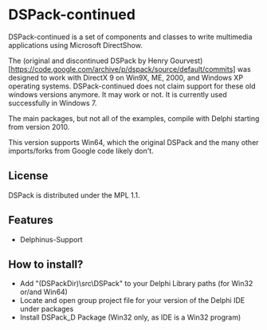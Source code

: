 # DSPack-continued

DSPack-continued is a set of components and classes to write multimedia
applications using Microsoft DirectShow.

The (original and discontinued DSPack by Henry Gourvest)[https://code.google.com/archive/p/dspack/source/default/commits]
was designed to work with DirectX 9 on Win9X, ME, 2000, and Windows XP
operating systems. DSPack-continued does not claim support for these old
windows versions anymore. It may work or not. It is currently used
successfully in Windows 7.

The main packages, but not all of the examples, compile with Delphi starting from version 2010.

This version supports Win64, which the original DSPack and the many other imports/forks from Google code likely don't.

## License

DSPack is distributed under the MPL 1.1.

## Features

* Delphinus-Support

## How to install?

* Add "(DSPackDir)\src\DSPack" to your Delphi Library paths (for Win32 or/and Win64)
* Locate and open group project file for your version of the Delphi IDE under packages
* Install DSPack_D Package (Win32 only, as IDE is a Win32 program)

